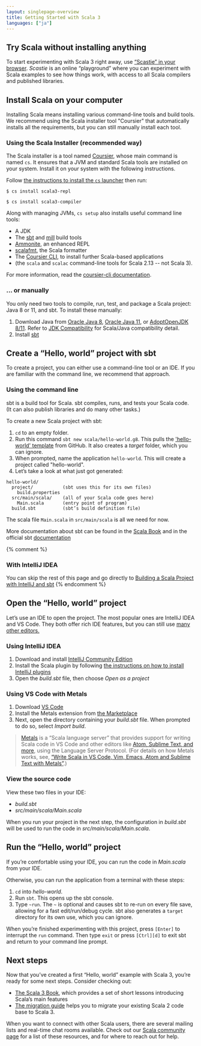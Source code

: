 ```yaml
---
layout: singlepage-overview
title: Getting Started with Scala 3
languages: ["ja"]
---
```




## Try Scala without installing anything

To start experimenting with Scala 3 right away, use <a href="https://scastie.scala-lang.org/?target=dotty" target="_blank">“Scastie” in your browser</a>.
_Scastie_ is an online “playground” where you can experiment with Scala examples to see how things work, with access to all Scala compilers and published libraries.



## Install Scala on your computer

Installing Scala means installing various command-line tools and build tools.
We recommend using the Scala installer tool "Coursier" that automatically installs all the requirements, but you can still manually install each tool.


### Using the Scala Installer (recommended way)

The Scala installer is a tool named [Coursier](https://get-coursier.io/docs/cli-overview), whose main command is named `cs`.
It ensures that a JVM and standard Scala tools are installed on your system.
Install it on your system with the following instructions.

<div class="main-download">
  <div id="download-step-one">
    <p>Follow <a href="https://get-coursier.io/docs/cli-overview.html#install-native-launcher" target="_blank">the instructions to install the <code>cs</code> launcher</a> then run:</p>
    <p><code>$ cs install scala3-repl</code></p>
    <p><code>$ cs install scala3-compiler</code></p>
  </div>
</div>

Along with managing JVMs, `cs setup` also installs useful command line tools:

- A JDK
- The [sbt](https://www.scala-sbt.org) and [mill](https://com-lihaoyi.github.io/mill/) build tools
- [Ammonite](https://ammonite.io), an enhanced REPL
- [scalafmt](https://scalameta.org/scalafmt), the Scala formatter
- The [Coursier CLI](https://get-coursier.io/docs/cli-overview), to install further Scala-based applications
- (the `scala` and `scalac` command-line tools for Scala 2.13 -- not Scala 3).

For more information, read the [coursier-cli documentation](https://get-coursier.io/docs/cli-overview).


### ... or manually

You only need two tools to compile, run, test, and package a Scala project: Java 8 or 11, and sbt.
To install these manually:

1. Download Java from [Oracle Java 8](https://www.oracle.com/java/technologies/javase-jdk8-downloads.html), [Oracle Java 11](https://www.oracle.com/java/technologies/javase-jdk11-downloads.html), or [AdoptOpenJDK 8/11](https://adoptopenjdk.net/). Refer to [JDK Compatibility](/overviews/jdk-compatibility/overview.html) for Scala/Java compatibility detail.
2. Install [sbt](https://www.scala-sbt.org/download.html)



## Create a “Hello, world” project with sbt

To create a project, you can either use a command-line tool or an IDE.
If you are familiar with the command line, we recommend that approach.


### Using the command line

sbt is a build tool for Scala.
sbt compiles, runs, and tests your Scala code.
(It can also publish libraries and do many other tasks.)

To create a new Scala project with sbt:

1. `cd` to an empty folder.
1. Run this command `sbt new scala/hello-world.g8`.
This pulls the ['hello-world' template][template-url] from GitHub.
It also creates a _target_ folder, which you can ignore.
1. When prompted, name the application `hello-world`.
   This will create a project called "hello-world".
1. Let’s take a look at what just got generated:

```
hello-world/
  project/           (sbt uses this for its own files)
    build.properties
  src/main/scala/    (all of your Scala code goes here)
    Main.scala       (entry point of program)
  build.sbt          (sbt’s build definition file)
```
The scala file `Main.scala` in `src/main/scala` is all we need for now.

More documentation about sbt can be found in the [Scala Book](/scala3/book/scala-tools.html) and in the official sbt [documentation](https://www.scala-sbt.org/1.x/docs/index.html)


{% comment %}
### With IntelliJ IDEA

You can skip the rest of this page and go directly to [Building a Scala Project with IntelliJ and sbt](/getting-started/intellij-track/building-a-scala-project-with-intellij-and-sbt.html)
{% endcomment %}


## Open the “Hello, world” project

Let’s use an IDE to open the project.
The most popular ones are IntelliJ IDEA and VS Code.
They both offer rich IDE features, but you can still use [many other editors.](https://scalameta.org/metals/docs/editors/overview.html)

### Using IntelliJ IDEA

1. Download and install [IntelliJ Community Edition](https://www.jetbrains.com/idea/download/)
1. Install the Scala plugin by following [the instructions on how to install IntelliJ plugins](https://www.jetbrains.com/help/idea/managing-plugins.html)
1. Open the _build.sbt_ file, then choose _Open as a project_

### Using VS Code with Metals

1. Download [VS Code](https://code.visualstudio.com/Download)
1. Install the Metals extension from [the Marketplace](https://marketplace.visualstudio.com/items?itemName=scalameta.metals)
1. Next, open the directory containing your _build.sbt_ file.
   When prompted to do so, select _Import build_.

>[Metals](https://scalameta.org/metals) is a “Scala language server” that provides support for writing Scala code in VS Code and other editors like [Atom, Sublime Text, and more](https://scalameta.org/metals/docs/editors/overview.html), using the Language Server Protocol.
(For details on how Metals works, see, [“Write Scala in VS Code, Vim, Emacs, Atom and Sublime Text with Metals”](https://www.scala-lang.org/2019/04/16/metals.html).)



### View the source code

View these two files in your IDE:

- _build.sbt_
- _src/main/scala/Main.scala_

When you run your project in the next step, the configuration in _build.sbt_ will be used to run the code in _src/main/scala/Main.scala_.



## Run the “Hello, world” project

If you’re comfortable using your IDE, you can run the code in _Main.scala_ from your IDE.

Otherwise, you can run the application from a terminal with these steps:

1. `cd` into _hello-world_.
1. Run `sbt`.
   This opens up the sbt console.
1. Type `~run`.
   The `~` is optional and causes sbt to re-run on every file save, allowing for a fast edit/run/debug cycle.
   sbt also generates a `target` directory for its own use, which you can ignore.

When you’re finished experimenting with this project, press `[Enter]` to interrupt the `run` command.
Then type `exit` or press `[Ctrl][d]` to exit sbt and return to your command line prompt.



## Next steps

Now that you’ve created a first “Hello, world” example with Scala 3, you’re ready for some next steps.
Consider checking out:

- [The Scala 3 Book](/scala3/book/introduction.html), which provides a set of short lessons introducing Scala’s main features
- [The migration guide](https://scalacenter.github.io/scala-3-migration-guide/) helps you to migrate your existing Scala 2 code base to Scala 3.

When you want to connect with other Scala users, there are several mailing lists and real-time chat rooms available.
Check out our [Scala community page](https://scala-lang.org/community/) for a list of these resources, and for where to reach out for help.


<!-- Hidden elements whose content are used to provide OS-specific download instructions.
 -- This is handled in `resources/js/functions.js`.
 -->
<div style="display:none" id="stepOne-linux">
       <code class="hljs">$ curl -Lo cs https://git.io/coursier-cli-linux && chmod +x cs && ./cs setup </code> <br>
</div>

<div style="display:none" id="stepOne-unix">
    <p>Follow <a href="https://get-coursier.io/docs/cli-overview.html#install-native-launcher" target="_blank">the instructions to install the <code>cs</code> launcher</a> then run:</p>
    <p><code>$ ./cs setup</code></p>
</div>

<div style="display:none" id="stepOne-osx">
    <p>If you use Homebrew:</p>
    <div class="highlight">
        <code class="hljs">$ brew install coursier/formulas/coursier && cs setup </code> <br>
    </div>
    <p>Alternatively, if you don’t use Homebrew:</p>
    <div class="highlight">
        <code class="hljs">$ curl -Lo cs https://git.io/coursier-cli-macos && chmod +x cs &&  (xattr -d com.apple.quarantine cs || true) && ./cs  setup </code> <br>
    </div>
</div>

<div style="display:none" id="stepOne-windows">
    <p>Download and execute <a href="https://git.io/coursier-cli-windows-exe">the Scala installer for Windows</a> based on coursier</p>
</div>

[template-url]: https://github.com/scala/hello-world.g8

